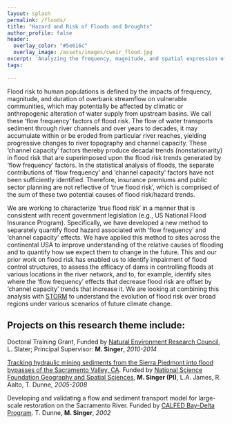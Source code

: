 ```yaml
---
layout: splash
permalink: /floods/
title: "Hazard and Risk of Floods and Droughts"
author_profile: false
header:
  overlay_color: "#5e616c"
  overlay_image: /assets/images/cweir_flood.jpg
excerpt: 'Analyzing the frequency, magnitude, and spatial expression of extreme events.'
tags:
    
---
```


Flood risk to human populations is defined by the impacts of frequency, magnitude, and duration of overbank streamflow on vulnerable communities, which may potentially be affected by climatic or anthropogenic alteration of water supply from upstream basins. We call these ‘flow frequency’ factors of flood risk. The flow of water transports sediment through river channels and over years to decades, it may accumulate within or be eroded from particular river reaches, yielding progressive changes to river topography and channel capacity. These ‘channel capacity’ factors thereby produce decadal trends (nonstationarity) in flood risk that are superimposed upon the flood risk trends generated by ‘flow frequency’ factors. In the statistical analysis of floods, the separate contributions of ‘flow frequency’ and ‘channel capacity’ factors have not been sufficiently identified. Therefore, insurance premiums and public sector planning are not reflective of ‘true flood risk’, which is comprised of the sum of these two potential causes of flood risk/hazard trends.  

We are working to characterize ‘true flood risk’ in a manner that is consistent with recent government legislation (e.g., US National Flood Insurance Program). Specifically, we have developed a new method to separately quantify flood hazard associated with ‘flow frequency’ and ‘channel capacity’ effects. We have applied this method to sites across the continental USA to improve understanding of the relative causes of flooding and to quantify how we expect them to change in the future. This and our prior work on flood risk has enabled us to identify impairment of flood control structures, to assess the efficacy of dams in controlling floods at various locations in the river network, and to, for example, identify sites where the ‘flow frequency’ effects that decrease flood risk are offset by ‘channel capacity’ trends that increase it. We are looking at combining this analysis with [STORM](/tools/) to understand the evolution of flood risk over broad regions under various scenarios of future climate change.        

## Projects on this research theme include:<br>
Doctoral Training Grant, Funded by [Natural Environment Research Council](https://nerc.ukri.org/), L. Slater; Principal Supervisor: **M. Singer**, _2010-2014_

[Tracking hydraulic mining sediments from the Sierra Piedmont into flood bypasses of the Sacramento Valley, CA](https://www.nsf.gov/awardsearch/showAward?AWD_ID=0521663). Funded by [National Science Foundation Geography and Spatial Sciences](https://www.nsf.gov/funding/pgm_summ.jsp?pims_id=505034), **M. Singer (PI)**, L.A. James, R. Aalto, T. Dunne, _2005-2008_

Developing and validating a flow and sediment transport model for large-scale restoration on the Sacramento River. Funded by [CALFED Bay-Delta Program](http://www.calwater.ca.gov/). T. Dunne, **M. Singer**, _2002_